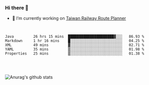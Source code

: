 ### Hi there 👋

- 🔭 I’m currently working on [Taiwan Railway Route Planner](https://github.com/Taiwan-Railway-Route-Planner)

<br/>

<!--START_SECTION:waka-->
```text
Java         26 hrs 15 mins  █████████████████████▓░░░   86.93 % 
Markdown     1 hr 16 mins    █░░░░░░░░░░░░░░░░░░░░░░░░   04.25 % 
XML          49 mins         ▓░░░░░░░░░░░░░░░░░░░░░░░░   02.71 % 
YAML         35 mins         ▒░░░░░░░░░░░░░░░░░░░░░░░░   01.98 % 
Properties   25 mins         ▒░░░░░░░░░░░░░░░░░░░░░░░░   01.38 % 
```
<!--END_SECTION:waka-->

<br/>
<br/>

![Anurag's github stats](https://github-readme-stats.vercel.app/api?username=DepickereSven&show_icons=true&theme=tokyonight)



<!--
**DepickereSven/DepickereSven** is a ✨ _special_ ✨ repository because its `README.md` (this file) appears on your GitHub profile.

Here are some ideas to get you started:

- 🔭 I’m currently working on ...
- 🌱 I’m currently learning ...
- 👯 I’m looking to collaborate on ...
- 🤔 I’m looking for help with ...
- 💬 Ask me about ...
- 📫 How to reach me: ...
- 😄 Pronouns: ...
- ⚡ Fun fact: ...
-->
